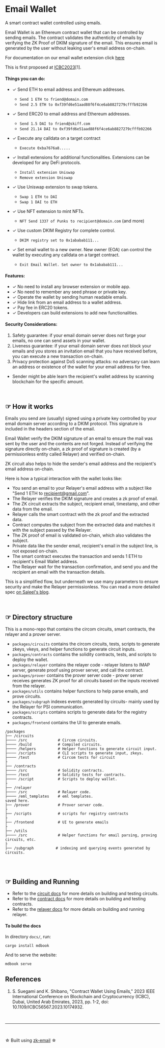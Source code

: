 # Email Wallet

A smart contract wallet controlled using emails.

Email Wallet is an Ethereum contract wallet that can be controlled by sending emails. The contract validates the authenticity of emails by verifying the ZK Proof of DKIM signature of the email. 
This ensures email is generated by the user without leaking user's email address on-chain.

For documentation on our email wallet extension click [here](https://github.com/zkemail/email-wallet-sdk)

This is first proposed at [ICBC2023](https://speakerdeck.com/sorasuegami/icbc2023-contract-wallet-using-emails)[1].


#### Things you can do:

- ✓ Send ETH to email address and Ethereum addresses.
  - `Send 1 ETH to friend@domain.com`
  - `Send 2.5 ETH to 0xf39fd6e51aad88f6f4ce6ab8827279cfffb92266`

- ✓ Send ERC20 to email address and Ethereum addresses.
  - `Send 1.5 DAI to friend@skiff.com`
  - `Send 21.14 DAI to 0xf39fd6e51aad88f6f4ce6ab8827279cfffb92266`

- ✓ Execute any calldata on a target contract
  - `Execute 0xba7676a8.....`

- ✓ Install extensions for additional functionalities. Extensions can be developed for any DeFi protocols.
  - `Install extension Uniswap`
  - `Remove extension Uniswap`

- ✓ Use Uniswap extension to swap tokens.
  - `Swap 1 ETH to DAI`
  - `Swap 1 DAI to ETH`

- ✓ Use NFT extension to mint NFTs.
  - `NFT Send 1337 of Punks to recipient@domain.com` (and more)

- ✓  Use custom DKIM Registry for complete control.
  - `DKIM registry set to 0x1ababab111...`

- ✓ Set email wallet to a new owner. New owner (EOA) can control the wallet by executing any calldata on a target contract.
  - `Exit Email Wallet. Set owner to 0x1ababab111...`

#### Features:
- ✓ No need to install any browser extension or mobile app.
- ✓ No need to remember any seed phrase or private key.
- ✓ Operate the wallet by sending human readable emails.
- ✓ Hide link from an email address to a wallet address.
- ✓ Pay fee in ERC20 tokens.
- ✓ Developers can build extensions to add new functionalities.

#### Security Considerations:
1. Safety guarantee: if your email domain server does not forge your emails, no one can send assets in your wallet.
2. Liveness guarantee: if your email domain server does not block your emails and you stores an invitation email that you have received before, you can execute a new transaction on-chain.
3. Privacy protection against DoS scanning attacks: no adversary can learn an address or existence of the wallet for your email address for free.
- Sender might be able learn the recipient's wallet address by scanning blockchain for the specific amount.


<br />

## ☞ How it works

Emails you send are (usually) signed using a private key controlled by your email domain server according to a DKIM protocol. This signature is included in the headers section of the email.

Email Wallet verify the DKIM signature of an email to ensure the mail was sent by the user and the contents are not forged. Instead of verifying the signature directly on-chain, a zk proof of signature is created (by a permissionless entity called Relayer) and verified on-chain.

ZK circuit also helps to hide the sender's email address and the recipient's email address on-chain.

Here is how a typical interaction with the wallet looks like:

- You send an email to your Relayer's email address with a subject like "Send 1 ETH to recipient@gmail.com".
- The Relayer verifies the DKIM signature and creates a zk proof of email.
- The ZK circuit extracts the subject, recipient email, timestamp, and other data from the email.
- Relayer calls the smart contract with the zk proof and the extracted data.
- Contract computes the subject from the extracted data and matches it with the subject passed by the Relayer.
- The ZK proof of email is validated on-chain, which also validates the subject.
- Private data like the sender email, recipient's email in the subject line, is  not exposed on-chain.
- The smart contract executes the transaction and sends 1 ETH to recipient's Email Wallet address.
- The Relayer wait for the transaction confirmation, and send you and the recipient an email with the transaction details.

This is a simplified flow, but underneath we use many parameters to ensure security and make the Relayer permissionless. You can read a more detailed spec [on Saleel's blog](https://saleel.xyz/blog/email-wallet/).


<br />

## ☞ Directory structure
This is a mono-repo that contains the circom circuits, smart contracts, the relayer and a prover server.

- `packages/circuits` contains the circom circuits, tests, scripts to generate zkeys, vkeys, and helper functions to generate circuit inputs.
- `packages/contracts` contains the solidity contracts, tests, and scripts to deploy the wallet.
- `packages/relayer` contains the relayer code - relayer listens to IMAP server, generate proof using prover server, and call the contract.
- `packages/prover` contains the prover server code - prover server receives generates ZK proof for all circuits based on the inputs received from the relayer.
- `packages/utils` contains helper functions to help parse emails, and prove circuits.
- `packages/subgraph` indexes events generated by circuits- mainly used by the Relayer for PSI communication.
- `packages/scripts` contains scripts to generate data for the registry contracts.
- `packages/frontend` contains the UI to generate emails.


```
/packages
├── /circuits
├──── /src              # Circom circuits.
├──── /build            # Compiled circuits.
├──── /helpers          # Helper functions to generate circuit input.
├──── /scripts          # CLI scripts to generate input, zkeys.
├──── /test             # Circom tests for circuit
├
├── /contracts
├──── /src              # Solidity contracts.
├──── /test             # Solidity tests for contracts.
├──── /script           # Scripts to deploy wallet.
├
├── /relayer
├──── /src              # Relayer code.
├──── /eml_templates    # eml templates.
saved here.
├── /prover             # Prover server code.
├
├── /scripts            # scripts for registry contracts
├
├── /frontend           # UI to generate emails
├
├── /utils
├──── /src              # Helper functions for email parsing, proving circuits, etc.
├
├── /subgraph          # indexing and querying events generated by circuits.


```

<br />

## ☞ Building and Running

- Refer to the [circuit docs](./packages/circuits/README.md) for more details on building and testing circuits.
- Refer to the [contract docs](./packages/contracts/README.md) for more details on building and testing contracts.
- Refer to the [relayer docs](./packages/relayer/README.md) for more details on building and running relayer.


#### To build the docs

In directory `docs/`, run:
```
cargo install mdbook
```

And to serve the website:
```sh
mdbook serve
```


## References
1. S. Suegami and K. Shibano, "Contract Wallet Using Emails," 2023 IEEE International Conference on Blockchain and Cryptocurrency (ICBC), Dubai, United Arab Emirates, 2023, pp. 1-2, doi: 10.1109/ICBC56567.2023.10174932.

<br />
<hr />
<br />

☆ Built using [zk-email](https://github.com/zkemail/zk-email-verify) ☆
